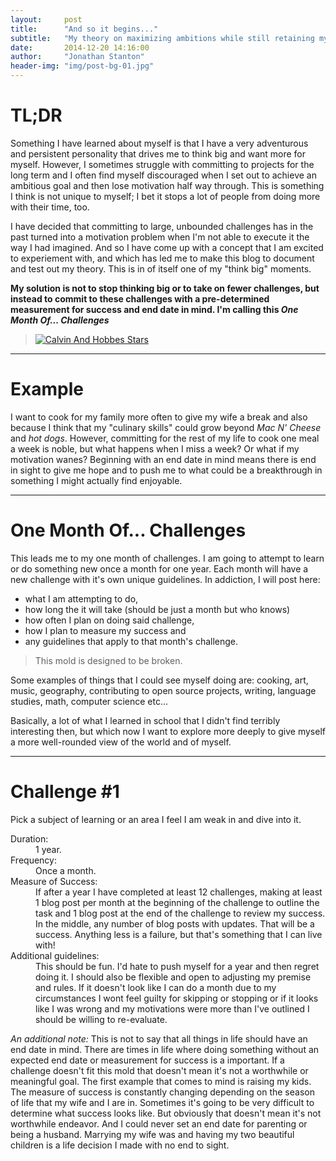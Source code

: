 ```yaml
---
layout:     post
title:      "And so it begins..."
subtitle:   "My theory on maximizing ambitions while still retaining my sanity."
date:       2014-12-20 14:16:00
author:     "Jonathan Stanton"
header-img: "img/post-bg-01.jpg"
---
```


<h1>TL;DR</h1>

<p>Something I have learned about myself is that I have a very adventurous
and persistent personality that drives me to think big and want more for myself.
However, I sometimes struggle with committing to projects for the long term
and I often find myself discouraged when I set out to achieve an ambitious goal and then lose
motivation half way through. This is something I think is not unique to myself;
I bet it stops a lot of people from doing more with their time, too. 

<p>I have decided that committing to large, unbounded challenges has in the past
turned into a motivation problem when I'm not able to execute it the way I had
imagined. And so I have come up with a concept that I am excited to experiement with,
and which has led me to make this blog to document and test out my theory.
This is in of itself one of my "think big" moments.

<strong>My solution is not to stop thinking big or to take on fewer challenges,
but instead to commit to these challenges with a pre-determined measurement for success
and end date in mind. I'm calling this <i>One Month Of... Challenges</i></strong>

<blockquote>
  <a href="{{ site.baseurl }}/img/calvin-hobbes-stars.jpg">
    <img src="{{ site.baseurl }}/img/calvin-hobbes-stars.jpg" alt="Calvin And Hobbes Stars">
  </a>
</blockquote>

<hr>

<h1>Example</h1>
<p>I want to cook for my family more often to give my wife a break and also
because I think that my "culinary skills" could grow beyond <i>Mac N' Cheese</i>
and <i>hot dogs</i>. However, committing for the rest of my life to cook one meal
a week is noble, but what happens when I miss a week? Or what if my motivation wanes?
Beginning with an end date in mind means there is end in sight to give me hope
and to push me to what could be a breakthrough in something I might actually find enjoyable.

<hr>
<h1>One Month Of... Challenges</h1>
<p>This leads me to my one month of challenges. I am going to attempt to
learn or do something new once a month for one year. Each month will have
a new challenge with it's own unique guidelines. In addiction, I will post here:
<ul>
  <li>what I am attempting to do,</li>
  <li>how long the it will take (should be just a month but who knows)</li>
  <li>how often I plan on doing said challenge,</li>
  <li>how I plan to measure my success and</li>
  <li>any guidelines that apply to that month's challenge.</li>
</ul>

<blockquote>This mold is designed to be broken.</blockquote>

<p>Some examples of things that I could see myself doing are: cooking, art,
music, geography, contributing to open source projects, writing, language
studies, math, computer science etc...

<p>Basically, a lot of what I learned in school that I didn't find
terribly interesting then, but which now I want to explore more deeply to give myself a
more well-rounded view of the world and of myself.

<hr>

<h1>Challenge #1</h1>
<p>Pick a subject of learning or an area I feel I am weak in and dive into it.</p>
<dl>
  <dt>Duration:</dt>
  <dd>1 year.</dd>

  <dt>Frequency:</dt>
  <dd>Once a month.</dd>

  <dt>Measure of Success:</dt>
  <dd>If after a year I have completed at
  least 12 challenges, making at least 1 blog post per month at the beginning of
  the challenge to outline the task and 1 blog post at the end of the challenge
  to review my success.  In the middle, any number of blog posts with updates. That
  will be a success. Anything less is a failure, but that's something that I can
  live with!</dd>

  <dt>Additional guidelines:</dt>
  <dd>This should be fun. I'd hate to push
  myself for a year and then regret doing it. I should also be flexible and open to
  adjusting my premise and rules. If it doesn't look like I can do a month due to
  my circumstances I wont feel guilty for skipping or stopping or if it looks like
  I was wrong and my motivations were more than I've outlined I should be willing
  to re-evaluate.</dd>
  
  <p><i>An additional note:</i> This is not to say that all things in life should
have an end date in mind. There are times in life where doing something without an
expected end date or measurement for success is a important. If a challenge doesn't
fit this mold that doesn't mean it's not a worthwhile or meaningful goal. 
The first example that comes to mind is raising my kids. The measure of success is constantly
changing depending on the season of life that my wife and I are in. Sometimes it's going to
be very difficult to determine what success looks like. But obviously that doesn't mean it's not
worthwhile endeavor. And I could never set an end date for parenting or being a husband. 
Marrying my wife was and having my two beautiful children is a life decision I made with
no end to sight.

</dl>
